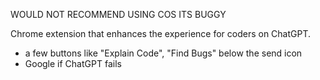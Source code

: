 WOULD NOT RECOMMEND USING COS ITS BUGGY

Chrome extension that enhances the experience for coders on ChatGPT.

- a few buttons like "Explain Code", "Find Bugs" below the send icon
- Google if ChatGPT fails
